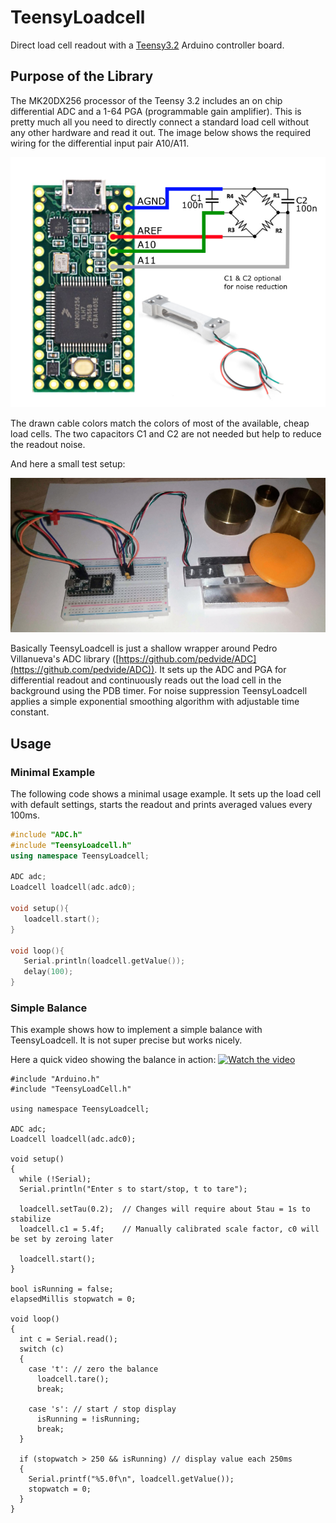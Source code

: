 # TeensyLoadcell
Direct load cell readout with a
[Teensy3.2](https://www.pjrc.com/teensy/teensy31.html)
Arduino controller board.

## Purpose of the Library
The MK20DX256 processor of the Teensy 3.2 includes an on chip differential ADC
and a 1-64 PGA (programmable gain amplifier). This is pretty much all you need
to directly connect a standard load cell without any other hardware and read it
out. The image below shows the required wiring for the differential input pair
A10/A11.

![Overview](/media/overview.png?raw=true)

The drawn cable colors match the colors of most of the available, cheap load
cells. The two capacitors C1 and C2 are not needed but help to reduce the readout noise.

And here a small test setup:

![Setup](/media/setup.png?raw=true)


Basically TeensyLoadcell is just a shallow wrapper around Pedro Villanueva's ADC library
([https://github.com/pedvide/ADC](https://github.com/pedvide/ADC)).
It sets up the ADC and PGA for differential readout and continuously
reads out the load cell in the background using the PDB timer. For noise suppression TeensyLoadcell
applies a simple exponential smoothing algorithm with adjustable time constant.

## Usage

### Minimal Example
The following code shows a minimal usage example. It sets up the load cell
with default settings, starts the readout and prints averaged values every 100ms.

```c++
#include "ADC.h"
#include "TeensyLoadcell.h"
using namespace TeensyLoadcell;

ADC adc;
Loadcell loadcell(adc.adc0);

void setup(){
   loadcell.start();
}

void loop(){
   Serial.println(loadcell.getValue());
   delay(100);
}
```
### Simple Balance

This example shows how to implement a simple balance with TeensyLoadcell. It is
not super precise but works nicely.

Here a quick video showing the balance in action: 
[![Watch the video](https://img.youtube.com/vi/ls3YLmw5UEo/0.jpg)](https://youtu.be/ls3YLmw5UEo)

```
#include "Arduino.h"
#include "TeensyLoadCell.h"

using namespace TeensyLoadcell;

ADC adc;
Loadcell loadcell(adc.adc0);

void setup()
{
  while (!Serial);
  Serial.println("Enter s to start/stop, t to tare");

  loadcell.setTau(0.2);  // Changes will require about 5tau = 1s to stabilize
  loadcell.c1 = 5.4f;    // Manually calibrated scale factor, c0 will be set by zeroing later

  loadcell.start();
}

bool isRunning = false;
elapsedMillis stopwatch = 0;

void loop()
{
  int c = Serial.read();
  switch (c)
  {
    case 't': // zero the balance
      loadcell.tare();
      break;

    case 's': // start / stop display
      isRunning = !isRunning;
      break;
  }

  if (stopwatch > 250 && isRunning) // display value each 250ms
  {
    Serial.printf("%5.0f\n", loadcell.getValue());
    stopwatch = 0;
  }
}
```





